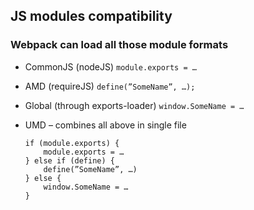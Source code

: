 ##  JS modules compatibility

### Webpack can load all those module formats

* CommonJS (nodeJS) `module.exports = …`

* AMD (requireJS) `define(”SomeName”, …);`

* Global (through exports-loader) `window.SomeName = …`

* UMD – combines all above in single file
    ```
    if (module.exports) { 
        module.exports = … 
    } else if (define) { 
        define(”SomeName”, …) 
    } else { 
        window.SomeName = … 
    }
    ```

